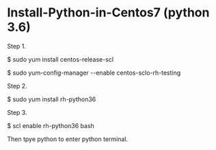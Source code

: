 # Install-Python-in-Centos7 (python 3.6)

Step 1.

  $ sudo yum install centos-release-scl
  
  $ sudo yum-config-manager --enable centos-sclo-rh-testing

Step 2.

  $ sudo yum install rh-python36

Step 3.

$ scl enable rh-python36 bash

Then tpye python to enter python terminal.
